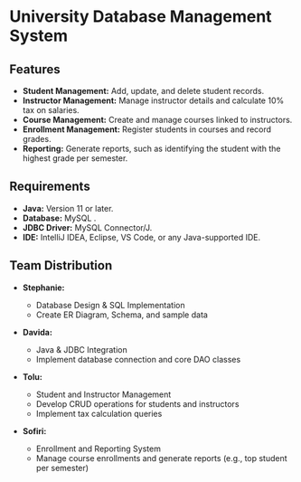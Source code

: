 # University Database Management System

## Features

- **Student Management:** Add, update, and delete student records.
- **Instructor Management:** Manage instructor details and calculate 10% tax on salaries.
- **Course Management:** Create and manage courses linked to instructors.
- **Enrollment Management:** Register students in courses and record grades.
- **Reporting:** Generate reports, such as identifying the student with the highest grade per semester.

## Requirements

- **Java:** Version 11 or later.
- **Database:** MySQL .
- **JDBC Driver:** MySQL Connector/J.
- **IDE:** IntelliJ IDEA, Eclipse, VS Code, or any Java-supported IDE.

## Team Distribution

- **Stephanie:**  
  - Database Design & SQL Implementation  
  - Create ER Diagram, Schema, and sample data

- **Davida:**  
  - Java & JDBC Integration  
  - Implement database connection and core DAO classes

- **Tolu:**  
  - Student and Instructor Management  
  - Develop CRUD operations for students and instructors  
  - Implement tax calculation queries

- **Sofiri:**  
  - Enrollment and Reporting System  
  - Manage course enrollments and generate reports (e.g., top student per semester)
